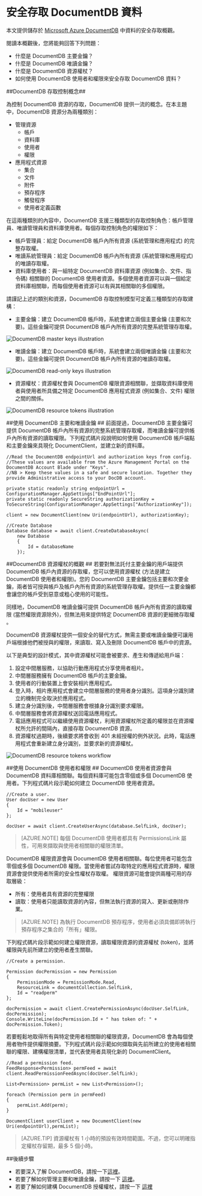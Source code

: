 <properties 
	pageTitle="了解如何安全存取 DocumentDB 中的資料 | Azure" 
	description="深入了解 DocumentDB 中的存取控制概念，其中包括主要金鑰、唯讀金鑰、使用者和權限。" 
	services="documentdb" 
	authors="stephbaron" 
	manager="johnmac" 
	editor="monicar" 
	documentationCenter=""/>

<tags 
	ms.service="documentdb" 
	ms.workload="data-services" 
	ms.tgt_pltfrm="na" 
	ms.devlang="na" 
	ms.topic="article" 
	ms.date="02/20/2015" 
	ms.author="stbaro"/>

# 安全存取 DocumentDB 資料 #

本文提供儲存於 [Microsoft Azure DocumentDB](../../services/documentdb/) 中資料的安全存取概觀。 

閱讀本概觀後，您將能夠回答下列問題：  

-	什麼是 DocumentDB 主要金鑰？
-	什麼是 DocumentDB 唯讀金鑰？
-	什麼是 DocumentDB 資源權杖？
-	如何使用 DocumentDB 使用者和權限來安全存取 DocumentDB 資料？

##<a id="Sub1"></a>DocumentDB 存取控制概念##

為控制 DocumentDB 資源的存取，DocumentDB 提供一流的概念。在本主題中，DocumentDB 資源分為兩種類別：

- 管理資源
	- 帳戶
	- 資料庫
	- 使用者
	- 權限
- 應用程式資源
	- 集合
	- 文件
	- 附件
	- 預存程序
	- 觸發程序
	- 使用者定義函數

在這兩種類別的內容中，DocumentDB 支援三種類型的存取控制角色：帳戶管理員、唯讀管理員和資料庫使用者。每個存取控制角色的權限如下：
 
- 帳戶管理員：給定 DocumentDB 帳戶內所有資源 (系統管理和應用程式) 的完整存取權。
- 唯讀系統管理員：給定 DocumentDB 帳戶內所有資源 (系統管理和應用程式) 的唯讀存取權。 
- 資料庫使用者：與一組特定 DocumentDB 資料庫資源 (例如集合、文件、指令碼) 相關聯的 DocumentDB 使用者資源。多個使用者資源可以與一個給定資料庫相關聯，而每個使用者資源可以有與其相關聯的多個權限。

請謹記上述的類別和資源，DocumentDB 存取控制模型可定義三種類型的存取建構：

- 主要金鑰：建立 DocumentDB 帳戶時，系統會建立兩個主要金鑰 (主要和次要)。這些金鑰可提供 DocumentDB 帳戶內所有資源的完整系統管理存取權。

![DocumentDB master keys illustration](./media/documentdb-secure-access-to-data/masterkeys.png)

- 唯讀金鑰：建立 DocumentDB 帳戶時，系統會建立兩個唯讀金鑰 (主要和次要)。這些金鑰可提供 DocumentDB 帳戶內所有資源的唯讀存取權。

![DocumentDB read-only keys illustration](./media/documentdb-secure-access-to-data/readonlykeys.png)

- 資源權杖：資源權杖會與 DocumentDB 權限資源相關聯，並擷取資料庫使用者與使用者所具備之特定 DocumentDB 應用程式資源 (例如集合、文件) 權限之間的關係。

![DocumentDB resource tokens illustration](./media/documentdb-secure-access-to-data/resourcekeys.png)

##<a id="Sub2"></a>使用 DocumentDB 主要和唯讀金鑰 ##
前面提過，DocumentDB 主要金鑰可提供 DocumentDB 帳戶內所有資源的完整系統管理存取權，而唯讀金鑰可提供帳戶內所有資源的讀取權限。下列程式碼片段說明如何使用 DocumentDB 帳戶端點和主要金鑰來具現化 DocumentClient，並建立新的資料庫。 

    //Read the DocumentDB endpointUrl and authorization keys from config.
    //These values are available from the Azure Management Portal on the DocumentDB Account Blade under "Keys".
    //NB > Keep these values in a safe and secure location. Together they provide Administrative access to your DocDB account.
    
	private static readonly string endpointUrl = ConfigurationManager.AppSettings["EndPointUrl"];
    private static readonly SecureString authorizationKey = ToSecureString(ConfigurationManager.AppSettings["AuthorizationKey"]);
        
    client = new DocumentClient(new Uri(endpointUrl), authorizationKey);
    
	//Create Database
    Database database = await client.CreateDatabaseAsync(
        new Database
        {
            Id = databaseName
        });


##<a id="Sub3"></a>DocumentDB 資源權杖的概觀 ##
若要對無法託付主要金鑰的用戶端提供 DocumentDB 帳戶內資源的存取權，您可以使用資源權杖 (方法是建立 DocumentDB 使用者和權限)。您的 DocumentDB 主要金鑰包括主要和次要金鑰，兩者皆可授與帳戶及帳戶內所有資源的系統管理存取權。提供任一主要金鑰都會讓您的帳戶受到惡意或粗心使用的可能性。 

同樣地，DocumentDB 唯讀金鑰可提供 DocumentDB 帳戶內所有資源的讀取權限 (當然權限資源除外)，但無法用來提供特定 DocumentDB 資源的更細微存取權 。

DocumentDB 資源權杖提供一個安全的替代方式，無需主要或唯讀金鑰便可讓用戶端根據他們被授與的權限，來讀取、寫入及刪除 DocumentDB 帳戶中的資源。

以下是典型的設計模式，其中資源權杖可能會被要求、產生和傳遞給用戶端：

1. 設定中間層服務，以協助行動應用程式分享使用者相片。
2. 中間層服務擁有 DocumentDB 帳戶的主要金鑰。
3. 使用者的行動裝置上會安裝相片應用程式。 
4. 登入時，相片應用程式會建立中間層服務的使用者身分識別。這項身分識別建立的機制完全取決於應用程式。
5. 建立身分識別後，中間層服務會根據身分識別要求權限。
6. 中間層服務會將資源權杖送回電話應用程式。
7. 電話應用程式可以繼續使用資源權杖，利用資源權杖所定義的權限並在資源權杖所允許的間隔內，直接存取 DocumentDB 資源。 
8. 資源權杖過期時，後續要求將會收到 401 未經授權的例外狀況。此時，電話應用程式會重新建立身分識別，並要求新的資源權杖。

![DocumentDB resource tokens workflow](./media/documentdb-secure-access-to-data/resourcekeyworkflow.png)

##<a id="Sub4"></a>使用 DocumentDB 使用者和權限 ##
DocumentDB 使用者資源會與 DocumentDB 資料庫相關聯。每個資料庫可能包含零個或多個 DocumentDB 使用者。下列程式碼片段示範如何建立 DocumentDB 使用者資源。

	//Create a user.
    User docUser = new User
    {
        Id = "mobileuser"
    };

    docUser = await client.CreateUserAsync(database.SelfLink, docUser);

> [AZURE.NOTE] 每個 DocumentDB 使用者都具有 PermissionsLink 屬性，可用來擷取與使用者相關聯的權限清單。

DocumentDB 權限資源會與 DocumentDB 使用者相關聯。每位使用者可能包含零個或多個 DocumentDB 權限。當使用者嘗試存取特定的應用程式資源時，權限資源會提供使用者所需的安全性權杖存取權。
權限資源可能會提供兩種可用的存取層級：

- 所有：使用者具有資源的完整權限
- 讀取：使用者只能讀取資源的內容，但無法執行資源的寫入、更新或刪除作業。


> [AZURE.NOTE] 為執行 DocumentDB 預存程序，使用者必須具備即將執行預存程序之集合的「所有」權限。


下列程式碼片段示範如何建立權限資源，讀取權限資源的資源權杖 (token)，並將權限與先前所建立的使用者產生關聯。

	//Create a permission.

    Permission docPermission = new Permission
    {
        PermissionMode = PermissionMode.Read,
        ResourceLink = documentCollection.SelfLink,
        Id = "readperm"
    };
            
	docPermission = await client.CreatePermissionAsync(docUser.SelfLink, docPermission);
	Console.WriteLine(docPermission.Id + " has token of: " + docPermission.Token);

若要輕鬆地取得所有與特定使用者相關聯的權限資源，DocumentDB 會為每個使用者物件提供權限摘要。下列程式碼片段示範如何擷取與先前所建立的使用者相關聯的權限、建構權限清單，並代表使用者具現化新的 DocumentClient。

	//Read a permission feed.
    FeedResponse<Permission> permFeed = await client.ReadPermissionFeedAsync(docUser.SelfLink);
	
	List<Permission> permList = new List<Permission>();
    
	foreach (Permission perm in permFeed)
    {
        permList.Add(perm);
    }
            
    DocumentClient userClient = new DocumentClient(new Uri(endpointUrl),permList);

> [AZURE.TIP] 資源權杖有 1 小時的預設有效時間範圍。不過，您可以明確指定權杖存留期，最多 5 個小時。

##<a name="NextSteps"></a>後續步驟

- 若要深入了解 DocumentDB，請按一下[這裡](http://azure.com/docdb)。
- 若要了解如何管理主要和唯讀金鑰，請按一下 [這裡](documentdb-manage-account.md)。
- 若要了解如何建構 DocumentDB 授權權杖，請按一下 [這裡](https://msdn.microsoft.com/library/azure/dn783368.aspx)

<!--HONumber=49--> 